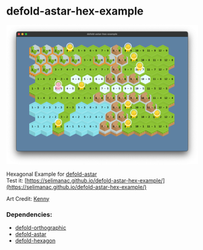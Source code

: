 # defold-astar-hex-example

![A*](/.github/astar-hex.png?raw=true)

Hexagonal Example for [defold-astar](https://github.com/selimanac/defold-astar?tab=readme-ov-file)  
Test it: [https://selimanac.github.io/defold-astar-hex-example/](https://selimanac.github.io/defold-astar-hex-example/)   
  
Art Credit: [Kenny](https://kenney.nl/)   

### Dependencies:
- [defold-orthographic](https://github.com/britzl/defold-orthographic/)  
- [defold-astar](https://github.com/selimanac/defold-astar/)   
- [defold-hexagon](https://github.com/selimanac/defold-hexagon/) 
